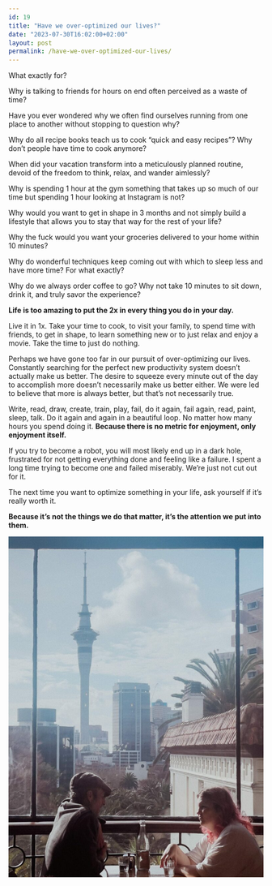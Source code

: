 ```yaml
---
id: 19
title: "Have we over-optimized our lives?"
date: "2023-07-30T16:02:00+02:00"
layout: post
permalink: /have-we-over-optimized-our-lives/
---
```


What exactly for?

Why is talking to friends for hours on end often perceived as a waste of time?

Have you ever wondered why we often find ourselves running from one place to another without stopping to question why?

Why do all recipe books teach us to cook “quick and easy recipes”? Why don’t people have time to cook anymore?

When did your vacation transform into a meticulously planned routine, devoid of the freedom to think, relax, and wander aimlessly?

Why is spending 1 hour at the gym something that takes up so much of our time but spending 1 hour looking at Instagram is not?

Why would you want to get in shape in 3 months and not simply build a lifestyle that allows you to stay that way for the rest of your life?

Why the fuck would you want your groceries delivered to your home within 10 minutes?

Why do wonderful techniques keep coming out with which to sleep less and have more time? For what exactly?

Why do we always order coffee to go? Why not take 10 minutes to sit down, drink it, and truly savor the experience?

**Life is too amazing to put the 2x in every thing you do in your day.**

Live it in 1x. Take your time to cook, to visit your family, to spend time with friends, to get in shape, to learn something new or to just relax and enjoy a movie. Take the time to just do nothing.

Perhaps we have gone too far in our pursuit of over-optimizing our lives. Constantly searching for the perfect new productivity system doesn’t actually make us better. The desire to squeeze every minute out of the day to accomplish more doesn’t necessarily make us better either. We were led to believe that more is always better, but that’s not necessarily true.

Write, read, draw, create, train, play, fail, do it again, fail again, read, paint, sleep, talk. Do it again and again in a beautiful loop. No matter how many hours you spend doing it. **Because there is no metric for enjoyment, only enjoyment itself.**

If you try to become a robot, you will most likely end up in a dark hole, frustrated for not getting everything done and feeling like a failure. I spent a long time trying to become one and failed miserably. We’re just not cut out for it.

The next time you want to optimize something in your life, ask yourself if it’s really worth it.

**Because it’s not the things we do that matter, it’s the attention we put into them.**

![Sit down, relax and enjoy](/assets/images/posts/2024/01/https3A2F2Fsubstack-post-media.s3.amazonaws.com2Fpublic2Fimages2F8b5c93d4-5a75-49d1-acac-a4ab4ac9a7f1_1536x2048-768x1024.jpg)
